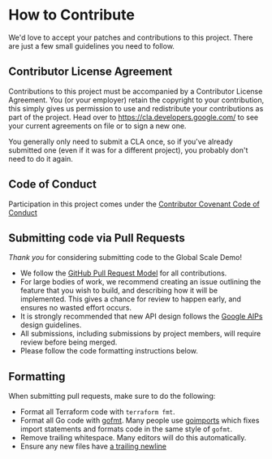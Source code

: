 # How to Contribute

We'd love to accept your patches and contributions to this project. There are
just a few small guidelines you need to follow.

## Contributor License Agreement

Contributions to this project must be accompanied by a Contributor License
Agreement. You (or your employer) retain the copyright to your contribution,
this simply gives us permission to use and redistribute your contributions as
part of the project. Head over to <https://cla.developers.google.com/> to see
your current agreements on file or to sign a new one.

You generally only need to submit a CLA once, so if you've already submitted one
(even if it was for a different project), you probably don't need to do it
again.

## Code of Conduct

Participation in this project comes under the [Contributor Covenant Code of Conduct](code-of-conduct.md)

## Submitting code via Pull Requests

*Thank you* for considering submitting code to the Global Scale Demo!

- We follow the [GitHub Pull Request Model](https://help.github.com/articles/about-pull-requests/) for
  all contributions.
- For large bodies of work, we recommend creating an issue outlining the feature that you wish to build, and describing how it will be implemented. This gives a chance for review to happen early, and ensures no wasted effort occurs.
- It is strongly recommended that new API design follows the [Google AIPs](https://google.aip.dev/) design guidelines.  
- All submissions, including submissions by project members, will require review before being merged.
- Please follow the code formatting instructions below.

## Formatting

When submitting pull requests, make sure to do the following:

- Format all Terraform code with `terraform fmt`. 
- Format all Go code with [gofmt](https://golang.org/cmd/gofmt/). Many people
  use [goimports](https://pkg.go.dev/golang.org/x/tools/cmd/goimports) which
  fixes import statements and formats code in the same style of `gofmt`.
- Remove trailing whitespace. Many editors will do this automatically.
- Ensure any new files have [a trailing newline](https://stackoverflow.com/questions/5813311/no-newline-at-end-of-file)
